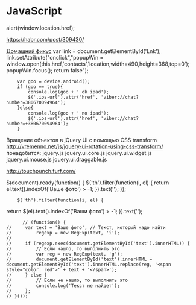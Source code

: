 # JavaScript
 alert(window.location.href);
 
 https://habr.com/post/309430/
 
 <a href="https://shookes.com/upper/upper.php" target="_blank" onclick="this.href=\'fhdhdfhfd.html\'">Домашний фикус</a>
  var link = document.getElementById('Lnk');
        link.setAttribute("onclick","popupWin = window.open(this.href,'contacts','location,width=490,height=368,top=0'); popupWin.focus(); return false");



        var goo = device.android();
        if (goo == true){
            console.log(goo + ' ok ipad');
            $('.ios-url').attr('href', 'viber://chat?number=380670094964');
		}else{
            console.log(goo + ' no ipad');
            $('.ios-url').attr('href', 'viber://chat?number=+380670094964');
		}

 
 
 Вращение объектов в jQuery UI с помощью CSS transform
 http://vremenno.net/js/jquery-ui-rotation-using-css-transform/
 понадобится:
jquery.js
jquery.ui.core.js
jquery.ui.widget.js
jquery.ui.mouse.js
jquery.ui.draggable.js


 http://touchpunch.furf.com/
 
 $(document).ready(function() {
        $('th').filter(function(i, el) {
            return el.text().indexOf('Ваше фото') > -1;
        }).text('');
        )};
        
        
        $('th').filter(function(i, el) {
  return $(el).text().indexOf('Ваши фото') > -1;
}).text('');
        
          // (function() {
    //     var text = 'Ваше фото', // Текст, который надо найти
    //         regexp = new RegExp(text, 'i');
    //
    //     if (regexp.exec(document.getElementById('text').innerHTML)) {
    //         // Если нашло, то выполнить это
    //         var reg = new RegExp(text, 'g');
    //         document.getElementById('text').innerHTML = document.getElementById('text').innerHTML.replace(reg, '<span style="color: red">' + text + '</span>');
    //     } else {
    //         // Если не нашло, то выполнить это
    //         console.log('Текст не найдет');
    //     };
    // }());
